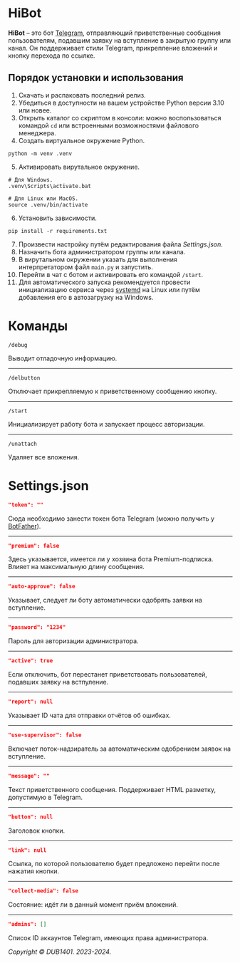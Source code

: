# HiBot
**HiBot** – это бот [Telegram](https://telegram.org/), отправляющий приветственные сообщения пользователям, подавшим заявку на вступление в закрытую группу или канал. Он поддерживает стили Telegram, прикрепление вложений и кнопку перехода по ссылке.

## Порядок установки и использования
1. Скачать и распаковать последний релиз.
2. Убедиться в доступности на вашем устройстве Python версии 3.10 или новее.
3. Открыть каталог со скриптом в консоли: можно воспользоваться командой `cd` или встроенными возможностями файлового менеджера.
4. Создать виртуальное окружение Python.
```
python -m venv .venv
```
5. Активировать вирутальное окружение. 
```Shell
# Для Windows.
.venv\Scripts\activate.bat

# Для Linux или MacOS.
source .venv/bin/activate
```
6. Установить зависимости.
```
pip install -r requirements.txt
```
7. Произвести настройку путём редактирования файла _Settings.json_.
8. Назначить бота администратором группы или канала.
9. В вирутальном окружении указать для выполнения интерпретатором файл `main.py` и запустить.
10. Перейти в чат с ботом и активировать его командой `/start`. 
11. Для автоматического запуска рекомендуется провести инициализацию сервиса через [systemd](systemd/README.md) на Linux или путём добавления его в автозагрузку на Windows.

# Команды
```
/debug
```
Выводит отладочную информацию.
___
```
/delbutton
```
Отключает прикрепляемую к приветственному сообщению кнопку.
___
```
/start
```
Инициализирует работу бота и запускает процесс авторизации.
___
```
/unattach
```
Удаляет все вложения.

# Settings.json
```JSON
"token": ""
```
Сюда необходимо занести токен бота Telegram (можно получить у [BotFather](https://t.me/BotFather)).
___
```JSON
"premium": false
```
Здесь указывается, имеется ли у хозяина бота Premium-подписка. Влияет на максимальную длину сообщения.
___
```JSON
"auto-approve": false
```
Указывает, следует ли боту автоматически одобрять заявки на вступление.
___
```JSON
"password": "1234"
```
Пароль для авторизации администратора.
___
```JSON
"active": true
```
Если отключить, бот перестанет приветствовать пользователей, подавших заявку на встпуление.
___
```JSON
"report": null
```
Указывает ID чата для отправки отчётов об ошибках.
___
```JSON
"use-supervisor": false
```
Включает поток-надзиратель за автоматическим одобрением заявок на вступление.
___
```JSON
"message": ""
```
Текст приветственного сообщения. Поддерживает HTML разметку, допустимую в Telegram.
___
```JSON
"button": null
```
Заголовок кнопки.
___
```JSON
"link": null
```
Ссылка, по которой пользователю будет предложено перейти после нажатия кнопки.
___
```JSON
"collect-media": false
```
Состояние: идёт ли в данный момент приём вложений.
___
```JSON
"admins": []
```
Список ID аккаунтов Telegram, имеющих права администратора.

_Copyright © DUB1401. 2023-2024._
